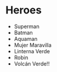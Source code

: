 # Heroes

* Superman
* Batman
* Aquaman
* Mujer Maravilla
* Linterna Verde
* Robin
* Volcán Verde!!
